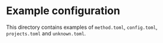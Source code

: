 # Example configuration

This directory contains examples of `method.toml`, `config.toml`, `projects.toml` and `unknown.toml`.
